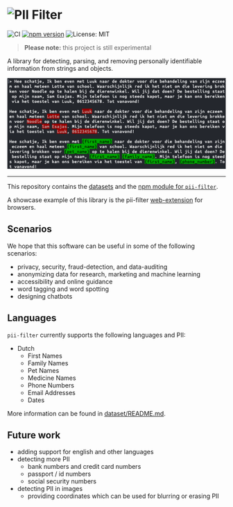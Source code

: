 # ![PII](https://raw.githubusercontent.com/prolody/pii-filter-web-ext/master/assets/logos/a/PIIlogo.png) Filter
![CI](https://github.com/HabaneroCake/pii-filter/workflows/CI/badge.svg)
[![npm version](https://badge.fury.io/js/pii-filter.svg)](https://badge.fury.io/js/pii-filter)
![License: MIT](https://img.shields.io/badge/License-MIT-green.svg)

> **Please note:** this project is still experimental

A library for detecting, parsing, and removing personally identifiable information from strings and objects.

[![PII replaced with placeholders](https://raw.githubusercontent.com/HabaneroCake/pii-filter/master/res/highlight_placeholders.png)](./pii-filter)

---
This repository contains the [datasets](./dataset) and the [npm module for `pii-filter`](./pii-filter).

A showcase example of this library is the pii-filter [web-extension](https://github.com/HabaneroCake/pii-filter-web-ext) for 
browsers.

## Scenarios
We hope that this software can be useful in some of the following scenarios:
- privacy, security, fraud-detection, and data-auditing
- anonymizing data for research, marketing and machine learning
- accessibility and online guidance
- word tagging and word spotting
- designing chatbots

## Languages
`pii-filter` currently supports the following languages and PII:
- Dutch
    - First Names
    - Family Names
    - Pet Names
    - Medicine Names
    - Phone Numbers
    - Email Addresses
    - Dates

More information can be found in [dataset/README.md](dataset/README.md).

## Future work
- adding support for english and other languages
- detecting more PII
    - bank numbers and credit card numbers
    - passport / id numbers
    - social security numbers
- detecting PII in images
    - providing coordinates which can be used for blurring or erasing PII

